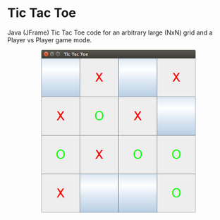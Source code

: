 # Tic Tac Toe

Java (JFrame) Tic Tac Toe code for an arbitrary large (NxN) grid and a Player vs Player game mode.

<p align="center">
  <img src="TicTacToe_NxN.png" width="350"/>
</p>
